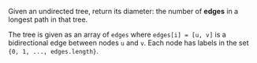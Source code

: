 Given an undirected tree, return its diameter: the number of **edges** in a longest path in that tree.

The tree is given as an array of `edges` where `edges[i] = [u, v]` is a bidirectional edge between nodes `u` and `v`. Each node has labels in the set `{0, 1, ..., edges.length}`.